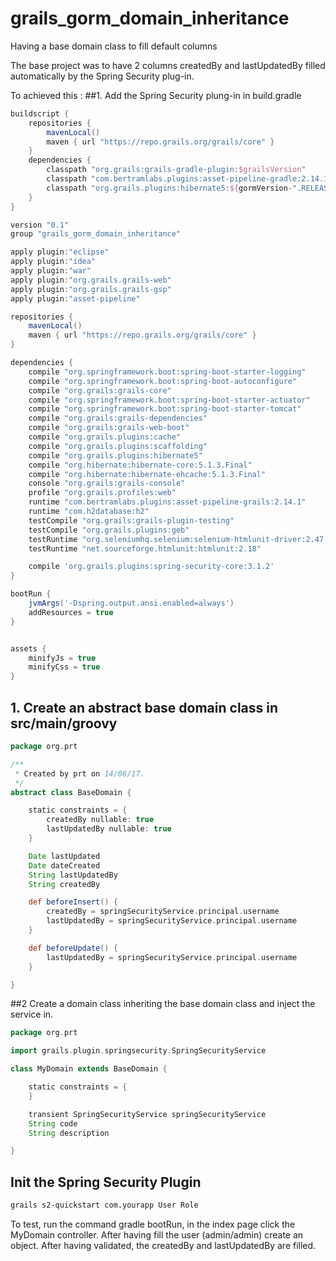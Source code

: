 # grails_gorm_domain_inheritance
Having a base domain class to fill default columns

The base project was to have 2 columns createdBy and lastUpdatedBy filled automatically by the Spring Security plug-in.

To achieved this :
##1. Add the Spring Security plung-in in build.gradle
``` groovy
buildscript {
    repositories {
        mavenLocal()
        maven { url "https://repo.grails.org/grails/core" }
    }
    dependencies {
        classpath "org.grails:grails-gradle-plugin:$grailsVersion"
        classpath "com.bertramlabs.plugins:asset-pipeline-gradle:2.14.1"
        classpath "org.grails.plugins:hibernate5:${gormVersion-".RELEASE"}"
    }
}

version "0.1"
group "grails_gorm_domain_inheritance"

apply plugin:"eclipse"
apply plugin:"idea"
apply plugin:"war"
apply plugin:"org.grails.grails-web"
apply plugin:"org.grails.grails-gsp"
apply plugin:"asset-pipeline"

repositories {
    mavenLocal()
    maven { url "https://repo.grails.org/grails/core" }
}

dependencies {
    compile "org.springframework.boot:spring-boot-starter-logging"
    compile "org.springframework.boot:spring-boot-autoconfigure"
    compile "org.grails:grails-core"
    compile "org.springframework.boot:spring-boot-starter-actuator"
    compile "org.springframework.boot:spring-boot-starter-tomcat"
    compile "org.grails:grails-dependencies"
    compile "org.grails:grails-web-boot"
    compile "org.grails.plugins:cache"
    compile "org.grails.plugins:scaffolding"
    compile "org.grails.plugins:hibernate5"
    compile "org.hibernate:hibernate-core:5.1.3.Final"
    compile "org.hibernate:hibernate-ehcache:5.1.3.Final"
    console "org.grails:grails-console"
    profile "org.grails.profiles:web"
    runtime "com.bertramlabs.plugins:asset-pipeline-grails:2.14.1"
    runtime "com.h2database:h2"
    testCompile "org.grails:grails-plugin-testing"
    testCompile "org.grails.plugins:geb"
    testRuntime "org.seleniumhq.selenium:selenium-htmlunit-driver:2.47.1"
    testRuntime "net.sourceforge.htmlunit:htmlunit:2.18"

    compile 'org.grails.plugins:spring-security-core:3.1.2'
}

bootRun {
    jvmArgs('-Dspring.output.ansi.enabled=always')
    addResources = true
}


assets {
    minifyJs = true
    minifyCss = true
}
```

## 1. Create an abstract base domain class in src/main/groovy
``` groovy
package org.prt

/**
 * Created by prt on 14/06/17.
 */
abstract class BaseDomain {

    static constraints = {
        createdBy nullable: true
        lastUpdatedBy nullable: true
    }

    Date lastUpdated
    Date dateCreated
    String lastUpdatedBy
    String createdBy

    def beforeInsert() {
        createdBy = springSecurityService.principal.username
        lastUpdatedBy = springSecurityService.principal.username
    }

    def beforeUpdate() {
        lastUpdatedBy = springSecurityService.principal.username
    }

}

```

##2 Create a domain class inheriting the base domain class and inject the service in.
``` groovy
package org.prt

import grails.plugin.springsecurity.SpringSecurityService

class MyDomain extends BaseDomain {

    static constraints = {
    }

    transient SpringSecurityService springSecurityService
    String code
    String description

}
```
## Init the Spring Security Plugin
``` bash
grails s2-quickstart com.yourapp User Role
```

To test, run the command gradle bootRun, in the index page click the MyDomain controller.
After having fill the user (admin/admin) create an object.
After having validated, the createdBy and lastUpdatedBy are filled.
